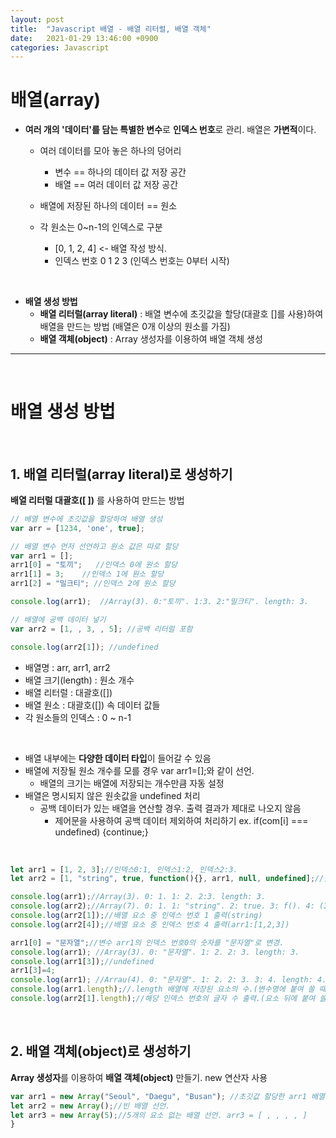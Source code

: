 ```yaml
---
layout: post
title:  "Javascript 배열 - 배열 리터럴, 배열 객체"
date:   2021-01-29 13:46:00 +0900
categories: Javascript
---
```

# 배열(array)


- **여러 개의 '데이터'를 담는 특별한 변수**로 **인덱스 번호**로 관리. 배열은 **가변적**이다.

    - 여러 데이터를 모아 놓은 하나의 덩어리
        - 변수 == 하나의 데이터 값 저장 공간
        - 배열 == 여러 데이터 값 저장 공간

    - 배열에 저장된 하나의 데이터 == 원소

    - 각 원소는 0~n-1의 인덱스로 구분
        - [0, 1, 2, 4] <- 배열 작성 방식.
        - 인덱스 번호 0 1 2 3 (인덱스 번호는 0부터 시작)

<br>

- **배열 생성 방법**
    - **배열 리터럴(array literal)** : 배열 변수에 초깃값을 할당(대괄호 []를 사용)하여 배열을 만드는 방법 (배열은 0개 이상의 원소를 가짐)
    - **배열 객체(object)** : Array 생성자를 이용하여 배열 객체 생성

---

<br>

# 배열 생성 방법

<br>

## 1. 배열 리터럴(array literal)로 생성하기

**배열 리터럴 대괄호([ ])** 를 사용하여 만드는 방법

```jsx
// 배열 변수에 초깃값을 할당하여 배열 생성
var arr = [1234, 'one', true];

// 배열 변수 먼저 선언하고 원소 값은 따로 할당
var arr1 = [];
arr1[0] = "토끼";   //인덱스 0에 원소 할당
arr1[1] = 3;    //인덱스 1에 원소 할당
arr1[2] = "밀크티"; //인덱스 2에 원소 할당

console.log(arr1);  //Array(3). 0:"토끼". 1:3. 2:"밀크티". length: 3.

// 배열에 공백 데이터 넣기
var arr2 = [1, , 3, , 5]; //공백 리터럴 포함

console.log(arr2[1]); //undefined
```
- 배열명 : arr, arr1, arr2
- 배열 크기(length) : 원소 개수
- 배열 리터럴 : 대괄호([])
- 배열 원소 : 대괄호([]) 속 데이터 값들
- 각 원소들의 인덱스 : 0 ~ n-1

<br>

- 배열 내부에는 **다양한 데이터 타입**이 들어갈 수 있음
- 배열에 저장될 원소 개수를 모를 경우 var arr1=[];와 같이 선언.
    - 배열의 크기는 배열에 저장되는 개수만큼 자동 설정
- 배열은 명시되지 않은 원솟값을 undefined 처리
    - 공백 데이터가 있는 배열을 연산할 경우. 출력 결과가 제대로 나오지 않음
        - 제어문을 사용하여 공백 데이터 제외하여 처리하기
        ex. if(com[i] === undefined) {continue;}

<br>

```jsx
let arr1 = [1, 2, 3];//인덱스0:1, 인덱스1:2, 인덱스2:3.
let arr2 = [1, "string", true, function(){}, arr1, null, undefined];//숫자, 문자열, 논리, 함수, 변수, null, undefined ..

console.log(arr1);//Array(3). 0: 1. 1: 2. 2:3. length: 3.
console.log(arr2);//Array(7). 0: 1. 1: "string". 2: true. 3: f(). 4: (3)[1, 2, 3]. 5: null. 6: undefined. length: 7.
console.log(arr2[1]);//배열 요소 중 인덱스 번호 1 출력(string)
console.log(arr2[4]);//배열 요소 중 인덱스 번호 4 출력(arr1:[1,2,3])

arr1[0] = "문자열";//변수 arr1의 인덱스 번호0의 숫자를 "문자열"로 변경.
console.log(arr1); //Array(3). 0: "문자열". 1: 2. 2: 3. length: 3.
console.log(arr1[3]);//undefined
arr1[3]=4;
console.log(arr1); //Arrau(4). 0: "문자열". 1: 2. 2: 3. 3: 4. length: 4.
console.log(arr1.length);//.length 배열에 저장된 요소의 수.(변수명에 붙여 쓸 때) 4
console.log(arr2[1].length);//해당 인덱스 번호의 글자 수 출력.(요소 뒤에 붙여 쓸 때) 6(s,t,r,i,n,g)
```

<br>

## 2. 배열 객체(object)로 생성하기

**Array 생성자**를 이용하여 **배열 객체(object)** 만들기. new 연산자 사용

```jsx
var arr1 = new Array("Seoul", "Daegu", "Busan"); //초깃값 할당한 arr1 배열 생성
let arr2 = new Array();//빈 배열 선언.
let arr3 = new Array(5);//5개의 요소 없는 배열 선언. arr3 = [ , , , , ]
}
```


